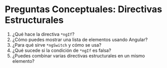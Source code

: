 # Preguntas Conceptuales: Directivas Estructurales

1. ¿Qué hace la directiva `*ngIf`?
2. ¿Cómo puedes mostrar una lista de elementos usando Angular?
3. ¿Para qué sirve `*ngSwitch` y cómo se usa?
4. ¿Qué sucede si la condición de `*ngIf` es falsa?
5. ¿Puedes combinar varias directivas estructurales en un mismo elemento?
